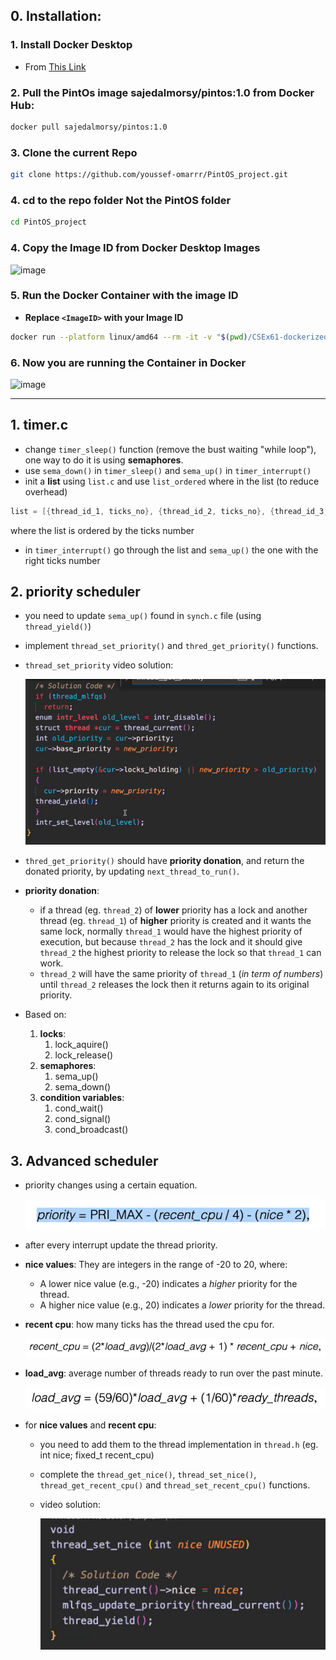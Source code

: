 ## 0. Installation:

### 1. Install Docker Desktop 
- From [This Link](https://www.docker.com/products/docker-desktop/)

### 2. Pull the PintOs image sajedalmorsy/pintos:1.0 from Docker Hub:
```bash
docker pull sajedalmorsy/pintos:1.0 
```

### 3. Clone the current Repo 

```bash
git clone https://github.com/youssef-omarrr/PintOS_project.git
```

### 4. cd to the repo folder **Not the PintOS folder**

```bash
cd PintOS_project
```

### 4. Copy the Image ID from Docker Desktop Images
![image](https://github.com/user-attachments/assets/3f7dfd41-a2e4-4bd0-b037-8f0f3a512871)



### 5. Run the Docker Container with the image ID
- **Replace `<ImageID>` with your Image ID**
```bash
docker run --platform linux/amd64 --rm -it -v "$(pwd)/CSEx61-dockerized-pintos:/root/pintos " <ImageID>
```

### 6. Now you are running the Container in Docker 
![image](https://github.com/user-attachments/assets/072c248c-9237-4c64-bcea-3af8ea5a39a6)

---

## 1. timer.c
- change `timer_sleep()` function (remove the bust waiting "while loop"), one way to do it is using **semaphores**.
- use `sema_down()` in `timer_sleep()` and `sema_up()` in `timer_interrupt()`
- init a **list** using `list.c` and use `list_ordered` where in the list (to reduce overhead)
```c
list = [{thread_id_1, ticks_no}, {thread_id_2, ticks_no}, {thread_id_3, ticks_no}]
```
where the list is ordered by the ticks number
- in `timer_interrupt()` go through the list and `sema_up()` the one with the right ticks number

## 2. priority scheduler
- you need to update `sema_up()` found in `synch.c` file (using `thread_yield()`)
- implement `thread_set_priority()` and `thred_get_priority()` functions.
- `thread_set_priority` video solution:
  
    ![alt text](images/image.png)
- `thred_get_priority()` should have **priority donation**, and return the donated priority, by updating `next_thread_to_run()`.
- **priority donation**:
  - if a thread (eg. `thread_2`) of **lower** priority has a lock and another thread (eg. `thread_1`) of **higher** priority is created and it wants the same lock, normally `thread_1` would have the highest priority of execution, but because `thread_2` has the lock and it should give `thread_2` the highest priority to release the lock so that `thread_1` can work.
  - `thread_2` will have the same priority of `thread_1` (*in term of numbers*) until `thread_2` releases the lock then it returns again to its original priority. 
- Based on:
    1. **locks**:
       1. lock_aquire()
       2. lock_release()
    2. **semaphores**:
       1. sema_up()
       2. sema_down()
    3. **condition variables**:
       1. cond_wait()
       2. cond_signal()
       3. cond_broadcast()

## 3. Advanced scheduler
- priority changes using a certain equation.
  
  ![alt text](images/image-3.png)
- after every interrupt update the thread priority.
- **nice values**: They are integers in the range of -20 to 20, where:
  - A lower nice value (e.g., -20) indicates a *higher* priority for the thread.
  - A higher nice value (e.g., 20) indicates a *lower* priority for the thread.
- **recent cpu**: how many ticks has the thread used the cpu for.
  
  ![alt text](images/image-2.png)
- **load_avg**: average number of threads ready to run over the past minute.

    ![alt text](images/image-4.png)

- for **nice values** and **recent cpu**:
  - you need to add them to the thread implementation in `thread.h` (eg. int nice; fixed_t recent_cpu)
  - complete the `thread_get_nice()`, `thread_set_nice()`, `thread_get_recent_cpu()` and `thread_set_recent_cpu()` functions.
  - video solution:
  
    ![alt text](images/image-1.png)
